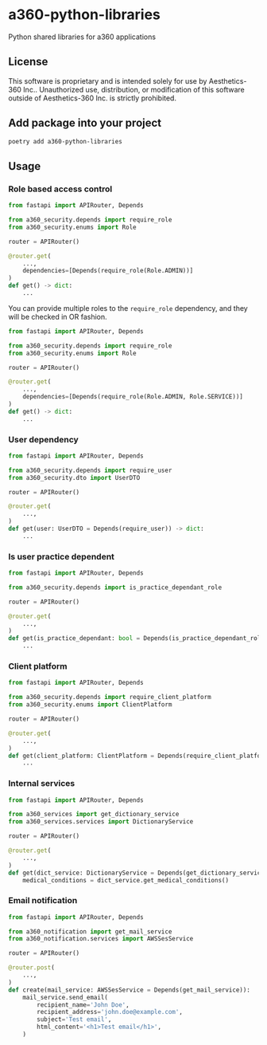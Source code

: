 # a360-python-libraries

Python shared libraries for a360 applications

## License
This software is proprietary and is intended solely for use by Aesthetics-360 Inc.. Unauthorized use, distribution, or modification of this software outside of Aesthetics-360 Inc. is strictly prohibited.

## Add package into your project

```bash
poetry add a360-python-libraries
```

## Usage

### Role based access control

```python
from fastapi import APIRouter, Depends

from a360_security.depends import require_role
from a360_security.enums import Role

router = APIRouter()

@router.get(
    ...,
    dependencies=[Depends(require_role(Role.ADMIN))]
)
def get() -> dict:
    ...
```

You can provide multiple roles to the `require_role` dependency, and they will be checked in OR fashion.

```python
from fastapi import APIRouter, Depends

from a360_security.depends import require_role
from a360_security.enums import Role

router = APIRouter()

@router.get(
    ...,
    dependencies=[Depends(require_role(Role.ADMIN, Role.SERVICE))]
)
def get() -> dict:
    ...
```


### User dependency

```python
from fastapi import APIRouter, Depends

from a360_security.depends import require_user
from a360_security.dto import UserDTO

router = APIRouter()

@router.get(
    ...,
)
def get(user: UserDTO = Depends(require_user)) -> dict:
    ...
```


### Is user practice dependent

```python
from fastapi import APIRouter, Depends

from a360_security.depends import is_practice_dependant_role

router = APIRouter()

@router.get(
    ...,
)
def get(is_practice_dependant: bool = Depends(is_practice_dependant_role)) -> dict:
    ...
```


### Client platform

```python
from fastapi import APIRouter, Depends

from a360_security.depends import require_client_platform
from a360_security.enums import ClientPlatform

router = APIRouter()

@router.get(
    ...,
)
def get(client_platform: ClientPlatform = Depends(require_client_platform)) -> dict:
    ...
```

### Internal services

```python
from fastapi import APIRouter, Depends

from a360_services import get_dictionary_service
from a360_services.services import DictionaryService

router = APIRouter()

@router.get(
    ...,
)
def get(dict_service: DictionaryService = Depends(get_dictionary_service)) -> dict:
    medical_conditions = dict_service.get_medical_conditions()
```

### Email notification

```python
from fastapi import APIRouter, Depends

from a360_notification import get_mail_service
from a360_notification.services import AWSSesService

router = APIRouter()

@router.post(
    ...,
)
def create(mail_service: AWSSesService = Depends(get_mail_service)):
    mail_service.send_email(
        recipient_name='John Doe',
        recipient_address='john.doe@example.com',
        subject='Test email',
        html_content='<h1>Test email</h1>',
    )
```